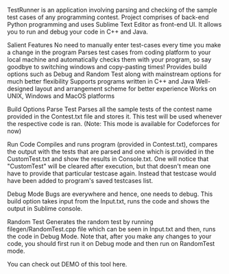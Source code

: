 TestRunner is an application involving parsing and checking of the sample test cases of any programming contest. Project comprises of back-end Python programming and uses Sublime Text Editor as front-end UI. It allows you to run and debug your code in C++ and Java.

Salient Features
No need to manually enter test-cases every time you make a change in the program
Parses test cases from coding platform to your local machine and automatically checks them with your program, so say goodbye to switching windows and copy-pasting times!
Provides build options such as Debug and Random Test along with mainstream options for much better flexibility
Supports programs written in C++ and Java
Well-designed layout and arrangement scheme for better experience
Works on UNIX, Windows and MacOS platforms


Build Options
Parse Test
Parses all the sample tests of the contest name provided in the Contest.txt file and stores it. This test will be used whenever the respective code is ran. (Note: This mode is available for Codeforces for now)

Run Code
Compiles and runs program (provided in Contest.txt), compares the output with the tests that are parsed and one which is provided in the CustomTest.txt and show the results in Console.txt. One will notice that "CustomTest" will be cleared after execution, but that doesn't mean one have to provide that particular testcase again. Instead that testcase would have been added to program's saved testcases list.

Debug Mode
Bugs are everywhere and hence, one needs to debug. This build option takes input from the Input.txt, runs the code and shows the output in Sublime console.

Random Test
Generates the random test by running filegen/RandomTest.cpp file which can be seen in Input.txt and then, runs the code in Debug Mode. Note that, after you make any changes to your code, you should first run it on Debug mode and then run on RandomTest mode.

You can check out DEMO of this tool here.
